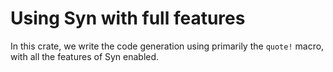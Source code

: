 # Using Syn with full features

In this crate, we write the code generation using primarily the `quote!` macro, with all the features of Syn enabled.
